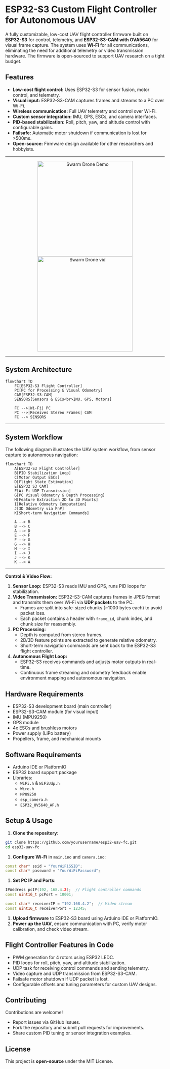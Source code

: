 # ESP32-S3 Custom Flight Controller for Autonomous UAV

A fully customizable, low-cost UAV flight controller firmware built on **ESP32-S3** for control, telemetry, and **ESP32-S3-CAM with OVA5640** for visual frame capture. The system uses **Wi-Fi** for all communications, eliminating the need for additional telemetry or video transmission hardware. The firmware is open-sourced to support UAV research on a tight budget.

## Features

- **Low-cost flight control:** Uses ESP32-S3 for sensor fusion, motor control, and telemetry.
- **Visual input:** ESP32-S3-CAM captures frames and streams to a PC over Wi-Fi.
- **Wireless communication:** Full UAV telemetry and control over Wi-Fi.
- **Custom sensor integration:** IMU, GPS, ESCs, and camera interfaces.
- **PID-based stabilization:** Roll, pitch, yaw, and altitude control with configurable gains.
- **Failsafe:** Automatic motor shutdown if communication is lost for >500ms.
- **Open-source:** Firmware design available for other researchers and hobbyists.
---

<p align="center">
  <img src="bee1_compressed.gif" alt="Swarm Drone Demo" width="300"/>
  <img src="bee_vis_feedback.gif" alt="Swarm Drone vid" width="300"/>
</p>

---
## System Architecture

```mermaid
flowchart TD
    FC[ESP32-S3 Flight Controller]
    PC[PC for Processing & Visual Odometry]
    CAM[ESP32-S3-CAM]
    SENSORS[Sensors & ESCs<br>IMU, GPS, Motors]

    FC -->|Wi-Fi| PC
    PC -->|Receives Stereo Frames| CAM
    FC --> SENSORS

```
---
## System Workflow

The following diagram illustrates the UAV system workflow, from sensor capture to autonomous navigation:

```mermaid
flowchart TD
    A[ESP32-S3 Flight Controller]
    B[PID Stabilization Loop]
    C[Motor Output ESCs]
    D[Flight State Estimation]
    E[ESP32 S3 CAM]
    F[Wi-Fi UDP Transmission]
    G[PC Visual Odometry & Depth Processing]
    H[Feature Extraction 2D to 3D Points]
    I[Relative Odometry Computation]
    J[3D Odometry via PnP]
    K[Short-term Navigation Commands]

    A --> B
    B --> C
    A --> D
    E --> F
    F --> G
    G --> H
    H --> I
    I --> J
    J --> K
    K --> A
```

---

**Control & Video Flow:**

1. **Sensor Loop:** ESP32-S3 reads IMU and GPS, runs PID loops for stabilization.
2. **Video Transmission:** ESP32-S3-CAM captures frames in JPEG format and transmits them over Wi-Fi via **UDP packets** to the PC.
    - Frames are split into safe-sized chunks (~1000 bytes each) to avoid packet loss.
    - Each packet contains a header with `frame_id`, chunk index, and chunk size for reassembly.
3. **PC Processing:**
    - Depth is computed from stereo frames.
    - 2D/3D feature points are extracted to generate relative odometry.
    - Short-term navigation commands are sent back to the ESP32-S3 flight controller.
4. **Autonomous Flight Loop:**
    - ESP32-S3 receives commands and adjusts motor outputs in real-time.
    - Continuous frame streaming and odometry feedback enable environment mapping and autonomous navigation.

## Hardware Requirements

- ESP32-S3 development board (main controller)
- ESP32-S3-CAM module (for visual input)
- IMU (MPU9250)
- GPS module
- 4x ESCs and brushless motors
- Power supply (LiPo battery)
- Propellers, frame, and mechanical mounts

## Software Requirements

- Arduino IDE or PlatformIO
- ESP32 board support package
- Libraries:
    - `WiFi.h` & `WiFiUdp.h`
    - `Wire.h`
    - `MPU9250`
    - `esp_camera.h`
    - `ESP32_OV5640_AF.h`

## Setup & Usage

1. **Clone the repository**:

```bash
git clone https://github.com/yourusername/esp32-uav-fc.git
cd esp32-uav-fc

```

1. **Configure Wi-Fi** in `main.ino` and `camera.ino`:

```cpp
const char* ssid = "YourWiFiSSID";
const char* password = "YourWiFiPassword";

```

1. **Set PC IP and Ports**:

```cpp
IPAddress pcIP(192, 168.4.2);  // Flight controller commands
const uint16_t pcPort = 10001;

const char* receiverIP = "192.168.4.2";  // Video stream
const uint16_t receiverPort = 12345;

```

1. **Upload firmware** to ESP32-S3 board using Arduino IDE or PlatformIO.
2. **Power up the UAV**, ensure communication with PC, verify motor calibration, and check video stream.

## Flight Controller Features in Code

- PWM generation for 4 rotors using ESP32 LEDC.
- PID loops for roll, pitch, yaw, and altitude stabilization.
- UDP task for receiving control commands and sending telemetry.
- Video capture and UDP transmission from ESP32-S3-CAM.
- Failsafe motor shutdown if UDP packet is lost.
- Configurable offsets and tuning parameters for custom UAV designs.

## Contributing

Contributions are welcome!

- Report issues via GitHub Issues.
- Fork the repository and submit pull requests for improvements.
- Share custom PID tuning or sensor integration examples.

## License

This project is **open-source** under the MIT License.
